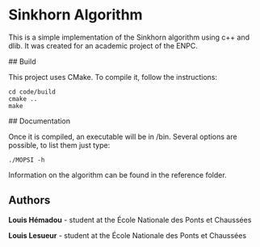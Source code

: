 # Sinkhorn Algorithm

This is a simple implementation of the Sinkhorn algorithm using c++ and dlib. It was created for an academic project of the ENPC.

## Build

This project uses CMake. To compile it, follow the instructions:

```
cd code/build
cmake ..
make
```
## Documentation

Once it is compiled, an executable will be in /bin.
Several options are possible, to list them just type:

```
./MOPSI -h
```

Information on the algorithm can be found in the reference folder.


## Authors

**Louis Hémadou** - student at the École Nationale des Ponts et Chaussées

**Louis Lesueur** - student at the École Nationale des Ponts et Chaussées
